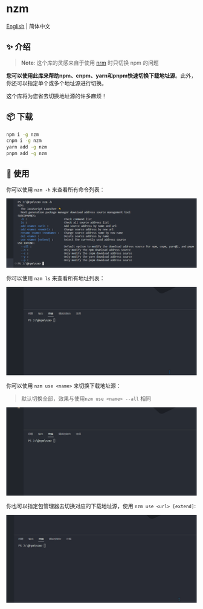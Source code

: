 # nzm

[English](./README.md) | 简体中文

## ✨ 介绍

>   **Note**: 这个库的灵感来自于使用 [nrm](https://www.npmjs.com/package/nrm) 时只切换 npm 的问题

**您可以使用此库来帮助npm、cnpm、yarn和pnpm快速切换下载地址源**。此外，你还可以指定单个或多个地址源进行切换。

这个库将为您省去切换地址源的许多麻烦！



## 📦 下载

```bash
npm i -g nzm
cnpm i -g nzm
yarn add -g nzm 
pnpm add -g nzm
```



## 🔨 使用

你可以使用 `nzm -h` 来查看所有命令列表：

![image-20230801113412830](assets/README-zh.assets/image-20230801113412830.png)

你可以使用 `nzm ls` 来查看所有地址列表：

![ls](assets/README-zh.assets/ls.gif)

你可以使用 `nzm use <name>` 来切换下载地址源：

>   默认切换全部，效果与使用`nzm use <name> --all` 相同

![use](assets/README-zh.assets/use.gif)

你也可以指定包管理器去切换对应的下载地址源，使用  `nzm use <url> [extend]`:

![extend](assets/README-zh.assets/extend.gif)







